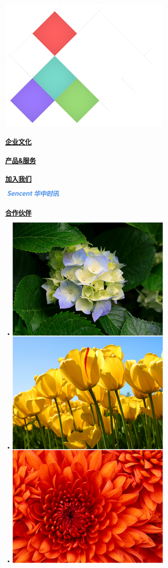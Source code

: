 ﻿---
layout: base
---

<div id="loading"><p class="bunce1"></p><p class="bunce2"></p><p class="bunce3"></p></div>
<div class="main animated  lightSpeedIn">
	<img id="main-bg" src="/static/images/bg.png">
	<div class="nav-box" id="about">
		<a  class="none-href" href="/about">
		<div class="nav-content">
			<h2 class="nav-title">企业文化</h2>
		</div>
		</a>
	</div>	
	<div class="nav-box" id="product">
		<a  class="none-href" href="/product">
		<div class="nav-content">
			<h2 class="nav-title"><a  class="none-href" href="http://www.shike.im">产品&服务</a></h2>
		</div>
		</a>
	</div>
	<div class="nav-box" id="join">
		<a  class="none-href" href="join">
		<div class="nav-content">
		<h2 class="nav-title">加入我们</h2>
		</div>
		</a>
	</div>
	<div class="nav-box" id="contact">
		<a  class="none-href" href="/cooperation#">
		<div class="nav-content">
			<img class="nav-title" src="/static/images/sitelogo.png">
		</div>
		</a>
	</div>
	<div class="nav-box" id="cooperation">
		<a  class="none-href" href="/cooperation">
		<div class="nav-content">
			<h2 class="nav-title">合作伙伴</h2>
		</div>
		</a>
	</div>	
	<div class="nav-box" id="news">
		<div class="nav-content">
		<ul class="img-gallary">
			<li><a><img src="/static/images/gallary/1.jpg" class="img-news" id="img-new0"></a></li>
			<li><a><img src="/static/images/gallary/2.jpg" class="img-news" id="img-new1"></a></li>
			<li><a><img src="/static/images/gallary/3.jpg" class="img-news" id="img-new2"></a></li>
		</ul>
		</div>
		<p class="icon45 ico-next"></p>
		<p class="icon45 ico-prev"></p>
	</div>
</div>
<script type="text/javascript">
$(".main").css({'display':'none'});
$(window).load(function(){
    $("#loading").fadeOut("normal",function(){
        $(".main").fadeIn();
    });
});
</script>